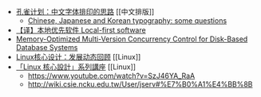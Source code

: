 - [孔雀计划：中文字体排印的思路](https://www.thetype.com/kongque/) [[中文排版]]
	- [Chinese, Japanese and Korean typography: some questions](https://github.com/koreader/koreader/issues/6162)
- [【译】本地优先软件 Local-first software](https://www.zxch3n.com/local-first/)
- [Memory-Optimized Multi-Version Concurrency Control for Disk-Based Database Systems](https://db.in.tum.de/~freitag/papers/p2797-freitag.pdf)
- [Linux核心设计：发展动态回顾](https://www.youtube.com/watch?v=nUXxdgszJAQ) [[Linux]]
- [「Linux 核心設計」系列講座](https://hackmd.io/@sysprog/linux-kernel-internal) [[Linux]]
	- https://www.youtube.com/watch?v=SzJ46YA_RaA
	- http://wiki.csie.ncku.edu.tw/User/jserv#%E7%B0%A1%E4%BB%8B